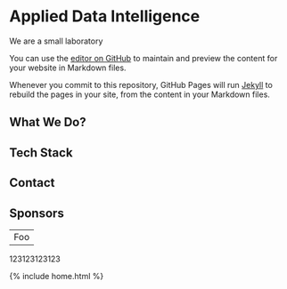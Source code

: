 # Applied Data Intelligence

We are a small laboratory

You can use the [editor on GitHub](https://github.com/aditeam/aditeam.github.io/edit/main/index.md) to maintain and preview the content for your website in Markdown files.

Whenever you commit to this repository, GitHub Pages will run [Jekyll](https://jekyllrb.com/) to rebuild the pages in your site, from the content in your Markdown files.

## What We Do?

## Tech Stack

## Contact

## Sponsors

<table>
    <tr>
        <td>Foo</td>
    </tr>
</table>

<p class="font-sans md:font-serif">
  123123123123
</p>

{% include home.html %}